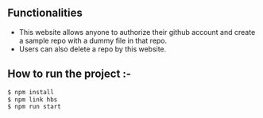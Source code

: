 ## Functionalities
- This website allows anyone to authorize their github account and create a sample repo with a dummy file in that repo. 
- Users can also delete a repo by this website.

## How to run the project :-

```bash
$ npm install
$ npm link hbs
$ npm run start

